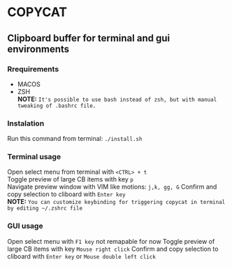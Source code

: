 # COPYCAT  

## Clipboard buffer for terminal and gui environments

### Rrequirements  
- MACOS  
- ZSH  
**NOTE:** `It's possible to use bash instead of zsh, but with manual tweaking of .bashrc file.`  

### Instalation  

Run this command from terminal: `./install.sh`  

### Terminal usage
Open select menu from terminal with `<CTRL> + t`  
Toggle preview of large CB items with key `p`  
Navigate preview window with VIM like motions: `j,k, gg, G`
Confirm and copy selection to cliboard with `Enter key`  
**NOTE:** `You can customize keybinding for triggering copycat in terminal by editing ~/.zshrc file`  

### GUI usage
Open select menu with `F1 key` not remapable for now 
Toggle preview of large CB items with key `Mouse right click`
Confirm and copy selection to cliboard with `Enter key` or `Mouse double left click`  
